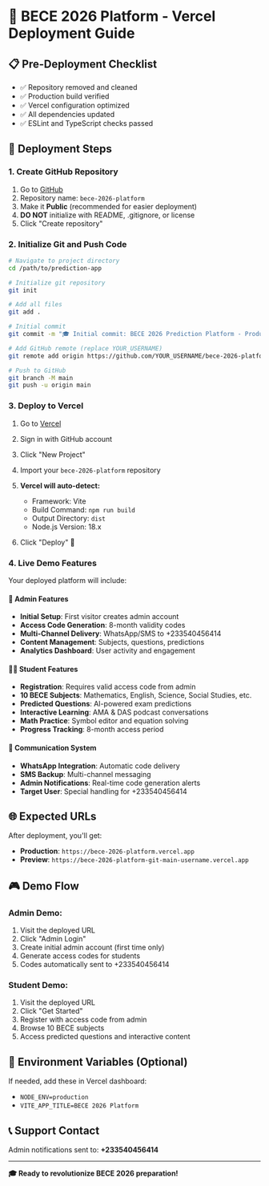 # 🚀 BECE 2026 Platform - Vercel Deployment Guide

## 📋 Pre-Deployment Checklist
- ✅ Repository removed and cleaned
- ✅ Production build verified
- ✅ Vercel configuration optimized
- ✅ All dependencies updated
- ✅ ESLint and TypeScript checks passed

## 🎯 Deployment Steps

### 1. Create GitHub Repository
1. Go to [GitHub](https://github.com/new)
2. Repository name: `bece-2026-platform`
3. Make it **Public** (recommended for easier deployment)
4. **DO NOT** initialize with README, .gitignore, or license
5. Click "Create repository"

### 2. Initialize Git and Push Code
```bash
# Navigate to project directory
cd /path/to/prediction-app

# Initialize git repository
git init

# Add all files
git add .

# Initial commit
git commit -m "🎓 Initial commit: BECE 2026 Prediction Platform - Production Ready"

# Add GitHub remote (replace YOUR_USERNAME)
git remote add origin https://github.com/YOUR_USERNAME/bece-2026-platform.git

# Push to GitHub
git branch -M main
git push -u origin main
```

### 3. Deploy to Vercel
1. Go to [Vercel](https://vercel.com)
2. Sign in with GitHub account
3. Click "New Project"
4. Import your `bece-2026-platform` repository
5. **Vercel will auto-detect:**
   - Framework: Vite
   - Build Command: `npm run build`
   - Output Directory: `dist`
   - Node.js Version: 18.x

6. Click "Deploy" 🚀

### 4. Live Demo Features

Your deployed platform will include:

#### 🔐 **Admin Features**
- **Initial Setup**: First visitor creates admin account
- **Access Code Generation**: 8-month validity codes
- **Multi-Channel Delivery**: WhatsApp/SMS to +233540456414
- **Content Management**: Subjects, questions, predictions
- **Analytics Dashboard**: User activity and engagement

#### 👨‍🎓 **Student Features**  
- **Registration**: Requires valid access code from admin
- **10 BECE Subjects**: Mathematics, English, Science, Social Studies, etc.
- **Predicted Questions**: AI-powered exam predictions
- **Interactive Learning**: AMA & DAS podcast conversations
- **Math Practice**: Symbol editor and equation solving
- **Progress Tracking**: 8-month access period

#### 📱 **Communication System**
- **WhatsApp Integration**: Automatic code delivery
- **SMS Backup**: Multi-channel messaging
- **Admin Notifications**: Real-time code generation alerts
- **Target User**: Special handling for +233540456414

## 🌐 Expected URLs

After deployment, you'll get:
- **Production**: `https://bece-2026-platform.vercel.app`
- **Preview**: `https://bece-2026-platform-git-main-username.vercel.app`

## 🎮 Demo Flow

### Admin Demo:
1. Visit the deployed URL
2. Click "Admin Login"
3. Create initial admin account (first time only)
4. Generate access codes for students
5. Codes automatically sent to +233540456414

### Student Demo:
1. Visit the deployed URL  
2. Click "Get Started"
3. Register with access code from admin
4. Browse 10 BECE subjects
5. Access predicted questions and interactive content

## 🔧 Environment Variables (Optional)

If needed, add these in Vercel dashboard:
- `NODE_ENV=production`
- `VITE_APP_TITLE=BECE 2026 Platform`

## 📞 Support Contact

Admin notifications sent to: **+233540456414**

---

**🎓 Ready to revolutionize BECE 2026 preparation!**
